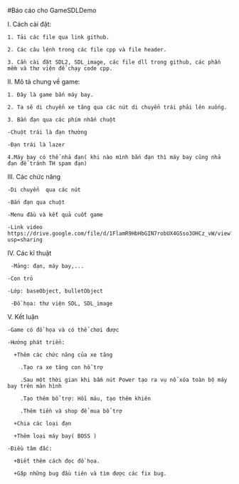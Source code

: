 #Báo cáo cho GameSDLDemo

  I. Cách cài đặt:
  
    1. Tải các file qua link github.
    
    2. Các câu lệnh trong các file cpp và file header.
    
    3. Cần cài đặt SDL2, SDL_image, các file dll trong github, các phần mềm và thư viện để chạy code cpp.
  
  II. Mô tả chung về game:
    
    1. Đây là game bắn máy bay.
    
    2. Ta sẽ di chuyển xe tăng qua các nút di chuyển trái phải lên xuống.
    
    3. Bắn đạn qua các phím nhấn chuột
    
    -Chuột trái là đạn thường
    
    -Đạn trái là lazer
    
    4.Máy bay có thể nhả đạn( khi nào mình bắn đạn thì máy bay cũng nhả đạn để tránh TH spam đạn)
 
 III. Các chức năng 
 
    -Di chuyển  qua các nút
 
    -Bắn đạn qua chuột
 
    -Menu đầu và kết quả cuốt game
 
    -Link video https://drive.google.com/file/d/1FlamR9HbHbGIN7robUX4GSso3OHCz_vW/view?usp=sharing
 
 IV. Các kĩ thuật 
 
     -Mảng: đạn, máy bay,...
 
    -Con trỏ
 
    -Lớp: baseObject, bulletObject
 
     -Đồ họa: thư viện SDL, SDL_image
 
 V. Kết luận
 
    -Game có đồ họa và có thể chơi được
 
    -Hướng phát triển: 
 
      +Thêm các chức năng của xe tăng 
 
        .Tạo ra xe tăng con hỗ trợ
 
        .Sau một thời gian khi bấm nút Power tạo ra vụ nổ xóa toàn bộ máy bay trên màn hình
 
        .Tạo thêm bổ trợ: Hồi máu, tạo thêm khiên
 
        .Thêm tiền và shop để mua bổ trợ
 
      +Chia các loại đạn
 
      +Thêm loại máy bay( BOSS )
 
    -Điều tâm đấc:
 
      +Biết thêm cách đọc đồ họa.
 
      +Gặp những bug đầu tiên và tìm được các fix bug.
